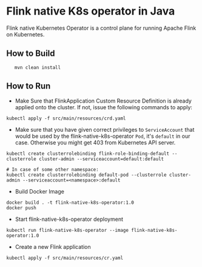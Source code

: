 # Flink native K8s operator in Java

Flink native Kubernetes Operator is a control plane for running Apache Flink on Kubernetes.

## How to Build
```
   mvn clean install
```

## How to Run
- Make Sure that FlinkApplication Custom Resource Definition is already applied onto the cluster. If not, issue the following commands to apply:
 ```
 kubectl apply -f src/main/resources/crd.yaml
 ```
- Make sure that you have given correct privileges to `ServiceAccount` that would be used by the flink-native-k8s-operator `Pod`, it's `default` in our case. Otherwise you might get 403 from Kubernetes API server.
```
kubectl create clusterrolebinding flink-role-binding-default --clusterrole cluster-admin --serviceaccount=default:default

# In case of some other namespace:
kubectl create clusterrolebinding default-pod --clusterrole cluster-admin --serviceaccount=<namespace>:default
```
- Build Docker Image
```
docker build . -t flink-native-k8s-operator:1.0
docker push
```
- Start flink-native-k8s-operator deployment
```
kubectl run flink-native-k8s-operator --image flink-native-k8s-operator:1.0
```
- Create a new Flink application
```
kubectl apply -f src/main/resources/cr.yaml
```
